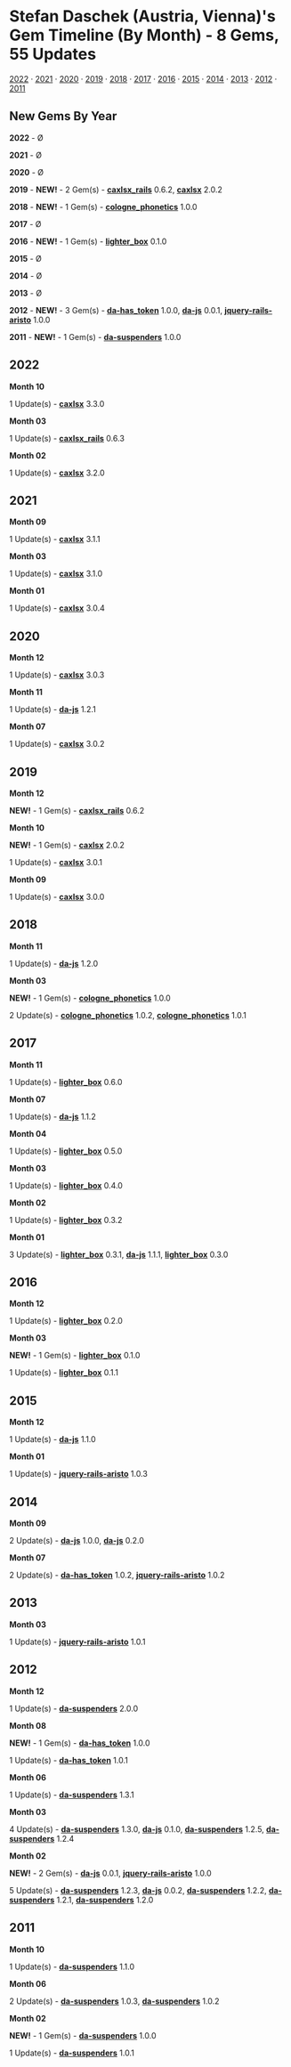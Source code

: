 # Stefan Daschek (Austria, Vienna)'s Gem Timeline (By Month) - 8 Gems, 55 Updates 

[2022](#2022) · [2021](#2021) · [2020](#2020) · [2019](#2019) · [2018](#2018) · [2017](#2017) · [2016](#2016) · [2015](#2015) · [2014](#2014) · [2013](#2013) · [2012](#2012) · [2011](#2011)

## New Gems By Year

**2022** - Ø 

**2021** - Ø 

**2020** - Ø 

**2019** - **NEW!** - 2 Gem(s) - [**caxlsx_rails**](https://rubygems.org/gems/caxlsx_rails/versions/0.6.2 "update no.1 @ Thu 19 Dec 2019") 0.6.2, [**caxlsx**](https://rubygems.org/gems/caxlsx/versions/2.0.2 "update no.1 @ Fri 04 Oct 2019") 2.0.2

**2018** - **NEW!** - 1 Gem(s) - [**cologne_phonetics**](https://rubygems.org/gems/cologne_phonetics/versions/1.0.0 "update no.1 @ Tue 06 Mar 2018") 1.0.0

**2017** - Ø 

**2016** - **NEW!** - 1 Gem(s) - [**lighter_box**](https://rubygems.org/gems/lighter_box/versions/0.1.0 "update no.1 @ Fri 25 Mar 2016") 0.1.0

**2015** - Ø 

**2014** - Ø 

**2013** - Ø 

**2012** - **NEW!** - 3 Gem(s) - [**da-has_token**](https://rubygems.org/gems/da-has_token/versions/1.0.0 "update no.1 @ Thu 09 Aug 2012") 1.0.0, [**da-js**](https://rubygems.org/gems/da-js/versions/0.0.1 "update no.1 @ Tue 07 Feb 2012") 0.0.1, [**jquery-rails-aristo**](https://rubygems.org/gems/jquery-rails-aristo/versions/1.0.0 "update no.1 @ Sat 04 Feb 2012") 1.0.0

**2011** - **NEW!** - 1 Gem(s) - [**da-suspenders**](https://rubygems.org/gems/da-suspenders/versions/1.0.0 "update no.1 @ Mon 14 Feb 2011") 1.0.0

## 2022

**Month 10**

1 Update(s)  - [**caxlsx**](https://rubygems.org/gems/caxlsx/versions/3.3.0 "update no.10 @ Fri 21 Oct 2022") 3.3.0

**Month 03**

1 Update(s)  - [**caxlsx_rails**](https://rubygems.org/gems/caxlsx_rails/versions/0.6.3 "update no.2 @ Tue 08 Mar 2022") 0.6.3

**Month 02**

1 Update(s)  - [**caxlsx**](https://rubygems.org/gems/caxlsx/versions/3.2.0 "update no.9 @ Wed 23 Feb 2022") 3.2.0

## 2021

**Month 09**

1 Update(s)  - [**caxlsx**](https://rubygems.org/gems/caxlsx/versions/3.1.1 "update no.8 @ Thu 23 Sep 2021") 3.1.1

**Month 03**

1 Update(s)  - [**caxlsx**](https://rubygems.org/gems/caxlsx/versions/3.1.0 "update no.7 @ Sun 28 Mar 2021") 3.1.0

**Month 01**

1 Update(s)  - [**caxlsx**](https://rubygems.org/gems/caxlsx/versions/3.0.4 "update no.6 @ Wed 06 Jan 2021") 3.0.4

## 2020

**Month 12**

1 Update(s)  - [**caxlsx**](https://rubygems.org/gems/caxlsx/versions/3.0.3 "update no.5 @ Tue 08 Dec 2020") 3.0.3

**Month 11**

1 Update(s)  - [**da-js**](https://rubygems.org/gems/da-js/versions/1.2.1 "update no.10 @ Wed 11 Nov 2020") 1.2.1

**Month 07**

1 Update(s)  - [**caxlsx**](https://rubygems.org/gems/caxlsx/versions/3.0.2 "update no.4 @ Thu 16 Jul 2020") 3.0.2

## 2019

**Month 12**

**NEW!** - 1 Gem(s) - [**caxlsx_rails**](https://rubygems.org/gems/caxlsx_rails/versions/0.6.2 "update no.1 @ Thu 19 Dec 2019") 0.6.2

**Month 10**

**NEW!** - 1 Gem(s) - [**caxlsx**](https://rubygems.org/gems/caxlsx/versions/2.0.2 "update no.1 @ Fri 04 Oct 2019") 2.0.2

1 Update(s)  - [**caxlsx**](https://rubygems.org/gems/caxlsx/versions/3.0.1 "update no.3 @ Fri 04 Oct 2019") 3.0.1

**Month 09**

1 Update(s)  - [**caxlsx**](https://rubygems.org/gems/caxlsx/versions/3.0.0 "update no.2 @ Mon 09 Sep 2019") 3.0.0

## 2018

**Month 11**

1 Update(s)  - [**da-js**](https://rubygems.org/gems/da-js/versions/1.2.0 "update no.9 @ Tue 13 Nov 2018") 1.2.0

**Month 03**

**NEW!** - 1 Gem(s) - [**cologne_phonetics**](https://rubygems.org/gems/cologne_phonetics/versions/1.0.0 "update no.1 @ Tue 06 Mar 2018") 1.0.0

2 Update(s)  - [**cologne_phonetics**](https://rubygems.org/gems/cologne_phonetics/versions/1.0.2 "update no.3 @ Thu 15 Mar 2018") 1.0.2, [**cologne_phonetics**](https://rubygems.org/gems/cologne_phonetics/versions/1.0.1 "update no.2 @ Thu 15 Mar 2018") 1.0.1

## 2017

**Month 11**

1 Update(s)  - [**lighter_box**](https://rubygems.org/gems/lighter_box/versions/0.6.0 "update no.9 @ Sun 19 Nov 2017") 0.6.0

**Month 07**

1 Update(s)  - [**da-js**](https://rubygems.org/gems/da-js/versions/1.1.2 "update no.8 @ Fri 14 Jul 2017") 1.1.2

**Month 04**

1 Update(s)  - [**lighter_box**](https://rubygems.org/gems/lighter_box/versions/0.5.0 "update no.8 @ Wed 12 Apr 2017") 0.5.0

**Month 03**

1 Update(s)  - [**lighter_box**](https://rubygems.org/gems/lighter_box/versions/0.4.0 "update no.7 @ Thu 30 Mar 2017") 0.4.0

**Month 02**

1 Update(s)  - [**lighter_box**](https://rubygems.org/gems/lighter_box/versions/0.3.2 "update no.6 @ Mon 27 Feb 2017") 0.3.2

**Month 01**

3 Update(s)  - [**lighter_box**](https://rubygems.org/gems/lighter_box/versions/0.3.1 "update no.5 @ Fri 27 Jan 2017") 0.3.1, [**da-js**](https://rubygems.org/gems/da-js/versions/1.1.1 "update no.7 @ Tue 24 Jan 2017") 1.1.1, [**lighter_box**](https://rubygems.org/gems/lighter_box/versions/0.3.0 "update no.4 @ Fri 13 Jan 2017") 0.3.0

## 2016

**Month 12**

1 Update(s)  - [**lighter_box**](https://rubygems.org/gems/lighter_box/versions/0.2.0 "update no.3 @ Mon 12 Dec 2016") 0.2.0

**Month 03**

**NEW!** - 1 Gem(s) - [**lighter_box**](https://rubygems.org/gems/lighter_box/versions/0.1.0 "update no.1 @ Fri 25 Mar 2016") 0.1.0

1 Update(s)  - [**lighter_box**](https://rubygems.org/gems/lighter_box/versions/0.1.1 "update no.2 @ Fri 25 Mar 2016") 0.1.1

## 2015

**Month 12**

1 Update(s)  - [**da-js**](https://rubygems.org/gems/da-js/versions/1.1.0 "update no.6 @ Mon 21 Dec 2015") 1.1.0

**Month 01**

1 Update(s)  - [**jquery-rails-aristo**](https://rubygems.org/gems/jquery-rails-aristo/versions/1.0.3 "update no.4 @ Thu 22 Jan 2015") 1.0.3

## 2014

**Month 09**

2 Update(s)  - [**da-js**](https://rubygems.org/gems/da-js/versions/1.0.0 "update no.5 @ Wed 17 Sep 2014") 1.0.0, [**da-js**](https://rubygems.org/gems/da-js/versions/0.2.0 "update no.4 @ Wed 17 Sep 2014") 0.2.0

**Month 07**

2 Update(s)  - [**da-has_token**](https://rubygems.org/gems/da-has_token/versions/1.0.2 "update no.3 @ Thu 03 Jul 2014") 1.0.2, [**jquery-rails-aristo**](https://rubygems.org/gems/jquery-rails-aristo/versions/1.0.2 "update no.3 @ Thu 03 Jul 2014") 1.0.2

## 2013

**Month 03**

1 Update(s)  - [**jquery-rails-aristo**](https://rubygems.org/gems/jquery-rails-aristo/versions/1.0.1 "update no.2 @ Mon 04 Mar 2013") 1.0.1

## 2012

**Month 12**

1 Update(s)  - [**da-suspenders**](https://rubygems.org/gems/da-suspenders/versions/2.0.0 "update no.14 @ Fri 21 Dec 2012") 2.0.0

**Month 08**

**NEW!** - 1 Gem(s) - [**da-has_token**](https://rubygems.org/gems/da-has_token/versions/1.0.0 "update no.1 @ Thu 09 Aug 2012") 1.0.0

1 Update(s)  - [**da-has_token**](https://rubygems.org/gems/da-has_token/versions/1.0.1 "update no.2 @ Thu 09 Aug 2012") 1.0.1

**Month 06**

1 Update(s)  - [**da-suspenders**](https://rubygems.org/gems/da-suspenders/versions/1.3.1 "update no.13 @ Thu 14 Jun 2012") 1.3.1

**Month 03**

4 Update(s)  - [**da-suspenders**](https://rubygems.org/gems/da-suspenders/versions/1.3.0 "update no.12 @ Sat 31 Mar 2012") 1.3.0, [**da-js**](https://rubygems.org/gems/da-js/versions/0.1.0 "update no.3 @ Thu 29 Mar 2012") 0.1.0, [**da-suspenders**](https://rubygems.org/gems/da-suspenders/versions/1.2.5 "update no.11 @ Fri 23 Mar 2012") 1.2.5, [**da-suspenders**](https://rubygems.org/gems/da-suspenders/versions/1.2.4 "update no.10 @ Fri 23 Mar 2012") 1.2.4

**Month 02**

**NEW!** - 2 Gem(s) - [**da-js**](https://rubygems.org/gems/da-js/versions/0.0.1 "update no.1 @ Tue 07 Feb 2012") 0.0.1, [**jquery-rails-aristo**](https://rubygems.org/gems/jquery-rails-aristo/versions/1.0.0 "update no.1 @ Sat 04 Feb 2012") 1.0.0

5 Update(s)  - [**da-suspenders**](https://rubygems.org/gems/da-suspenders/versions/1.2.3 "update no.9 @ Fri 10 Feb 2012") 1.2.3, [**da-js**](https://rubygems.org/gems/da-js/versions/0.0.2 "update no.2 @ Tue 07 Feb 2012") 0.0.2, [**da-suspenders**](https://rubygems.org/gems/da-suspenders/versions/1.2.2 "update no.8 @ Tue 07 Feb 2012") 1.2.2, [**da-suspenders**](https://rubygems.org/gems/da-suspenders/versions/1.2.1 "update no.7 @ Fri 03 Feb 2012") 1.2.1, [**da-suspenders**](https://rubygems.org/gems/da-suspenders/versions/1.2.0 "update no.6 @ Fri 03 Feb 2012") 1.2.0

## 2011

**Month 10**

1 Update(s)  - [**da-suspenders**](https://rubygems.org/gems/da-suspenders/versions/1.1.0 "update no.5 @ Wed 12 Oct 2011") 1.1.0

**Month 06**

2 Update(s)  - [**da-suspenders**](https://rubygems.org/gems/da-suspenders/versions/1.0.3 "update no.4 @ Fri 10 Jun 2011") 1.0.3, [**da-suspenders**](https://rubygems.org/gems/da-suspenders/versions/1.0.2 "update no.3 @ Fri 10 Jun 2011") 1.0.2

**Month 02**

**NEW!** - 1 Gem(s) - [**da-suspenders**](https://rubygems.org/gems/da-suspenders/versions/1.0.0 "update no.1 @ Mon 14 Feb 2011") 1.0.0

1 Update(s)  - [**da-suspenders**](https://rubygems.org/gems/da-suspenders/versions/1.0.1 "update no.2 @ Tue 15 Feb 2011") 1.0.1

